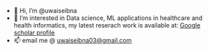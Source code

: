 - 👋 Hi, I’m @uwaiseibna
- 👀 I’m interested in Data science, ML applications in healthcare and health informatics, my latest reserach work is available at: [Google scholar profile](https://scholar.google.com/citations?view_op=list_works&hl=en&hl=en&user=NCg_OuMAAAAJ)
- 📫 email me @ uwaiseibna03@gmail.com

<!---
uwaiseibna/uwaiseibna is a ✨ special ✨ repository because its `README.md` (this file) appears on your GitHub profile.
You can click the Preview link to take a look at your changes.
--->
